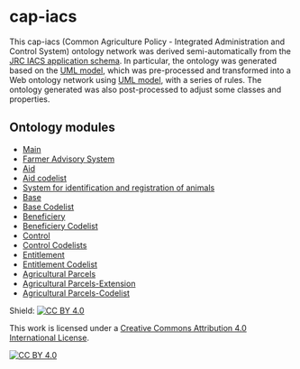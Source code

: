 # cap-iacs
This cap-iacs (Common Agriculture Policy - Integrated Administration and Control System) ontology network was derived semi-automatically
from the [JRC IACS application schema](https://doi.org/10.1016/j.landusepol.2016.05.023). In particular, the ontology was generated based on the 
[UML model](https://lpis.jrc.ec.europa.eu/CAP_IACS/index.htm), which was pre-processed and transformed into a Web ontology network using [UML model](https://shapechange.net/transformations/), 
with a series of rules. The ontology generated was also post-processed to adjust some classes and properties. 


## Ontology modules
* [Main](https://rapw3k.github.io/cap-iacs/cap-iacs-main/index-en.html)
* [Farmer Advisory System](https://rapw3k.github.io/cap-iacs/cap-fas/index-en.html)
* [Aid](https://rapw3k.github.io/cap-iacs/cap-iacs-aid/index-en.html)
* [Aid codelist](https://rapw3k.github.io/cap-iacs/cap-iacs-aid_codes/index-en.html)
* [System for identification and registration of animals](https://rapw3k.github.io/cap-iacs/cap-iacs-animal/index-en.html)
* [Base](https://rapw3k.github.io/cap-iacs/cap-iacs-base/index-en.html)
* [Base Codelist](https://rapw3k.github.io/cap-iacs/cap-iacs-base_codes/index-en.html)
* [Beneficiery](https://rapw3k.github.io/cap-iacs/cap-iacs-beneficiery/index-en.html)
* [Beneficiery Codelist](https://rapw3k.github.io/cap-iacs/cap-iacs-beneficiery_codes/index-en.html)
* [Control](https://rapw3k.github.io/cap-iacs/cap-iacs-control/index-en.html)
* [Control Codelists](https://rapw3k.github.io/cap-iacs/cap-iacs-control_codes/index-en.html)
* [Entitlement](https://rapw3k.github.io/cap-iacs/cap-iacs-entitlement/index-en.html)
* [Entitlement Codelist](https://rapw3k.github.io/cap-iacs/cap-iacs-entitlement_codes/index-en.html)
* [Agricultural Parcels](https://rapw3k.github.io/cap-iacs/cap-iacs-entitlement_codes/index-en.html)
* [Agricultural Parcels-Extension](https://rapw3k.github.io/cap-iacs/cap-iacs-parcel/index-en.html)
* [Agricultural Parcels-Codelist](https://rapw3k.github.io/cap-iacs/cap-iacs-parcel_codes/index-en.html)


Shield: [![CC BY 4.0][cc-by-shield]][cc-by]

This work is licensed under a
[Creative Commons Attribution 4.0 International License][cc-by].

[![CC BY 4.0][cc-by-image]][cc-by]

[cc-by]: http://creativecommons.org/licenses/by/4.0/
[cc-by-image]: https://i.creativecommons.org/l/by/4.0/88x31.png
[cc-by-shield]: https://img.shields.io/badge/License-CC%20BY%204.0-lightgrey.svg